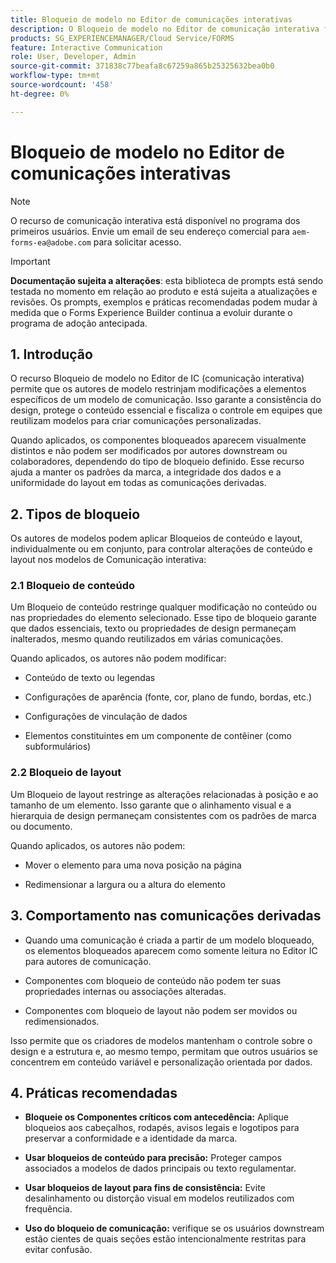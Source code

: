 ```yaml
---
title: Bloqueio de modelo no Editor de comunicações interativas
description: O Bloqueio de modelo no Editor de comunicação interativa fornece aos autores de modelo a capacidade de bloquear o layout ou o conteúdo para os autores do documento.
products: SG_EXPERIENCEMANAGER/Cloud Service/FORMS
feature: Interactive Communication
role: User, Developer, Admin
source-git-commit: 371838c77beafa8c67259a865b25325632bea0b0
workflow-type: tm+mt
source-wordcount: '458'
ht-degree: 0%

---
```



# Bloqueio de modelo no Editor de comunicações interativas

>[!NOTE]
>
> O recurso de comunicação interativa está disponível no programa dos primeiros usuários. Envie um email de seu endereço comercial para `aem-forms-ea@adobe.com` para solicitar acesso.

>[!IMPORTANT]
>
> **Documentação sujeita a alterações**: esta biblioteca de prompts está sendo testada no momento em relação ao produto e está sujeita a atualizações e revisões. Os prompts, exemplos e práticas recomendadas podem mudar à medida que o Forms Experience Builder continua a evoluir durante o programa de adoção antecipada.

## &#x200B;1. Introdução

O recurso Bloqueio de modelo no Editor de IC (comunicação interativa) permite que os autores de modelo restrinjam modificações a elementos específicos de um modelo de comunicação. Isso garante a consistência do design, protege o conteúdo essencial e fiscaliza o controle em equipes que reutilizam modelos para criar comunicações personalizadas.

Quando aplicados, os componentes bloqueados aparecem visualmente distintos e não podem ser modificados por autores downstream ou colaboradores, dependendo do tipo de bloqueio definido. Esse recurso ajuda a manter os padrões da marca, a integridade dos dados e a uniformidade do layout em todas as comunicações derivadas.

## &#x200B;2. Tipos de bloqueio

Os autores de modelos podem aplicar Bloqueios de conteúdo e layout, individualmente ou em conjunto, para controlar alterações de conteúdo e layout nos modelos de Comunicação interativa:

### 2.1 Bloqueio de conteúdo

Um Bloqueio de conteúdo restringe qualquer modificação no conteúdo ou nas propriedades do elemento selecionado. Esse tipo de bloqueio garante que dados essenciais, texto ou propriedades de design permaneçam inalterados, mesmo quando reutilizados em várias comunicações.

Quando aplicados, os autores não podem modificar:

- Conteúdo de texto ou legendas

- Configurações de aparência (fonte, cor, plano de fundo, bordas, etc.)

- Configurações de vinculação de dados

- Elementos constituintes em um componente de contêiner (como subformulários)

### 2.2 Bloqueio de layout

Um Bloqueio de layout restringe as alterações relacionadas à posição e ao tamanho de um elemento. Isso garante que o alinhamento visual e a hierarquia de design permaneçam consistentes com os padrões de marca ou documento.

Quando aplicados, os autores não podem:

- Mover o elemento para uma nova posição na página

- Redimensionar a largura ou a altura do elemento

## &#x200B;3. Comportamento nas comunicações derivadas

- Quando uma comunicação é criada a partir de um modelo bloqueado, os elementos bloqueados aparecem como somente leitura no Editor IC para autores de comunicação.

- Componentes com bloqueio de conteúdo não podem ter suas propriedades internas ou associações alteradas.

- Componentes com bloqueio de layout não podem ser movidos ou redimensionados.

Isso permite que os criadores de modelos mantenham o controle sobre o design e a estrutura e, ao mesmo tempo, permitam que outros usuários se concentrem em conteúdo variável e personalização orientada por dados.

## &#x200B;4. Práticas recomendadas

- **Bloqueie os Componentes críticos com antecedência:** Aplique bloqueios aos cabeçalhos, rodapés, avisos legais e logotipos para preservar a conformidade e a identidade da marca.

- **Usar bloqueios de conteúdo para precisão:** Proteger campos associados a modelos de dados principais ou texto regulamentar.

- **Usar bloqueios de layout para fins de consistência:** Evite desalinhamento ou distorção visual em modelos reutilizados com frequência.

- **Uso do bloqueio de comunicação:** verifique se os usuários downstream estão cientes de quais seções estão intencionalmente restritas para evitar confusão.
